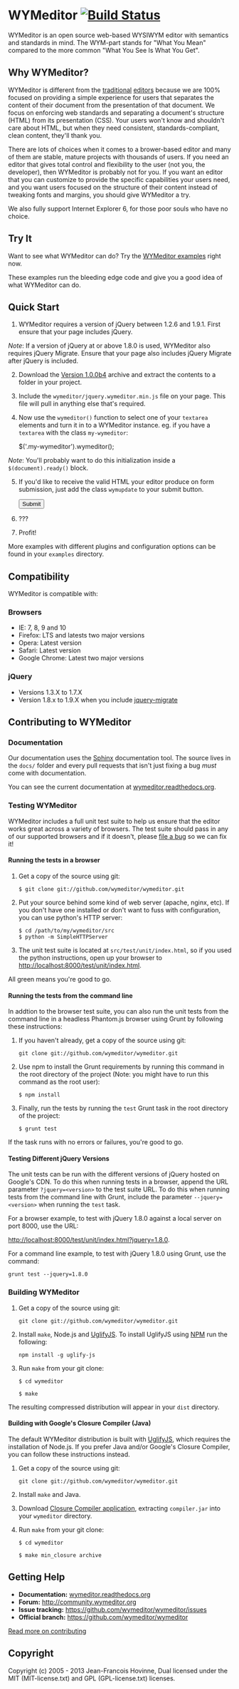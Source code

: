 # WYMeditor [![Build Status](https://travis-ci.org/wymeditor/wymeditor.png)](https://travis-ci.org/wymeditor/wymeditor)

WYMeditor is an open source web-based WYSIWYM editor with semantics and
standards in mind. The WYM-part stands for "What You Mean" compared to the more
common "What You See Is What You Get".

## Why WYMeditor?

WYMeditor is different from the
[traditional](http://www.tinymce.com/) [editors](http://ckeditor.com/)
because we are 100% focused on providing a simple experience for users that
separates the content of their document from the presentation of that document.
We focus on enforcing web standards and separating a document's structure
(HTML) from its presentation (CSS). Your users won't know and shouldn't care
about HTML, but when they need consistent, standards-compliant, clean content,
they'll thank you.

There are lots of choices when it comes to a brower-based editor and many of
them are stable, mature projects with thousands of users. If you need an editor
that gives total control and flexibility to the user (not you, the developer),
then WYMeditor is probably not for you. If you want an editor that you can
customize to provide the specific capabilities your users need, and you want
users focused on the structure of their content instead of tweaking fonts and
margins, you should give WYMeditor a try.

We also fully support Internet Explorer 6, for those poor souls who have no
choice.

## Try It

Want to see what WYMeditor can do? Try the [WYMeditor examples](http://wymeditor.no.de/wymeditor/examples/) right now.

These examples run the bleeding edge code and give you a good idea of what
WYMeditor can do.

## Quick Start

1. WYMeditor requires a version of jQuery between 1.2.6 and 1.9.1. First ensure
that your page includes jQuery.

*Note*: If a version of jQuery at or above 1.8.0 is used, WYMeditor also
requires jQuery Migrate. Ensure that your page also includes jQuery
Migrate after jQuery is included.

2. Download the
[Version 1.0.0b4](https://github.com/downloads/wymeditor/wymeditor/wymeditor-1.0.0b4.tar.gz)
archive and extract the contents to a folder in your project.

3. Include the `wymeditor/jquery.wymeditor.min.js` file on your page. This file
will pull in anything else that's required.

    <script type="text/javascript" src="/wymeditor/jquery.wymeditor.min.js"></script>

4. Now use the `wymeditor()` function to select one of your `textarea` elements
and turn it in to a WYMeditor instance. eg. if you have a `textarea` with the
class `my-wymeditor`:

    $('.my-wymeditor').wymeditor();

*Note*: You'll probably want to do this initialization inside a
`$(document).ready()` block.

5. If you'd like to receive the valid HTML your editor produce on form
submission, just add the class `wymupdate` to your submit button.

    <input type="submit" class="wymupdate" />

6. ???

7. Profit!

More examples with different plugins and configuration options can be found in
your `examples` directory.

## Compatibility

WYMeditor is compatible with:

### Browsers

* IE: 7, 8, 9 and 10
* Firefox: LTS and latests two major versions
* Opera: Latest version
* Safari: Latest version
* Google Chrome: Latest two major versions

### jQuery

* Versions 1.3.X to 1.7.X
* Version 1.8.x to 1.9.X when you include
  [jquery-migrate](https://github.com/jquery/jquery-migrate/)

## Contributing to WYMeditor

### Documentation

Our documentation uses the [Sphinx](http://sphinx-doc.org/) documentation tool.
The source lives in the `docs/` folder and every pull requests that isn't
just fixing a bug *must* come with documentation.

You can see the current documentation at
[wymeditor.readthedocs.org](http://wymeditor.readthedocs.org).

### Testing WYMeditor

WYMeditor includes a full unit test suite to help us ensure that the editor
works great across a variety of browsers. The test suite should pass in any of
our supported browsers and if it doesn't, please
[file a bug](https://github.com/wymeditor/wymeditor/issues/new) so we can fix it!

#### Running the tests in a browser

1. Get a copy of the source using git:
    
    ```shell
    $ git clone git://github.com/wymeditor/wymeditor.git
    ```

2. Put your source behind some kind of web server (apache, nginx, etc). If you
don't have one installed or don't want to fuss with configuration, you can use
python's HTTP server:

    ```shell
    $ cd /path/to/my/wymeditor/src
    $ python -m SimpleHTTPServer
    ```

3. The unit test suite is located at `src/test/unit/index.html`, so if you used
the python instructions, open up your browser to
[http://localhost:8000/test/unit/index.html](http://localhost:8000/test/unit/index.html).

All green means you're good to go.

#### Running the tests from the command line

In addtion to the browser test suite, you can also run the unit tests
from the command line in a headless Phantom.js browser using Grunt by
following these instructions:

1. If you haven't already, get a copy of the source using git:
    
    ```shell
    git clone git://github.com/wymeditor/wymeditor.git
    ```
2. Use npm to install the Grunt requirements by running this command in
   the root directory of the project (Note: you might have to run this
   command as the root user):

    ```shell
    $ npm install
    ```

3. Finally, run the tests by running the `test` Grunt task in the root
   directory of the project:

    ```shell
    $ grunt test
    ```

If the task runs with no errors or failures, you're good to go.

#### Testing Different jQuery Versions

The unit tests can be run with the different versions of jQuery hosted on
Google's CDN. To do this when running tests in a browser, append the URL
parameter `?jquery=<version>` to the test suite URL. To do this when
running tests from the command line with Grunt, include the parameter
`--jquery=<version>` when running the `test` task. 

For a browser example, to test with jQuery 1.8.0 against a local server
on port 8000, use the URL:

[http://localhost:8000/test/unit/index.html?jquery=1.8.0](http://localhost:8000/test/unit/?jquery=1.8.0).

For a command line example, to test with jQuery 1.8.0 using Grunt, use
the command:

```shell
grunt test --jquery=1.8.0
```

### Building WYMeditor


1. Get a copy of the source using git:

    `git clone git://github.com/wymeditor/wymeditor.git`

2. Install `make`, Node.js and [UglifyJS](https://github.com/mishoo/UglifyJS/).
To install UglifyJS using [NPM](http://npmjs.org/) run the following:

    `npm install -g uglify-js`

3. Run `make` from your git clone:

    `$ cd wymeditor`

    `$ make`

The resulting compressed distribution will appear in your `dist` directory.

#### Building with Google's Closure Compiler (Java)

The default WYMeditor distribution is built with
[UglifyJS](https://github.com/mishoo/UglifyJS), which requires the
installation of Node.js. If you prefer Java and/or Google's Closure Compiler,
you can follow these instructions instead.

1. Get a copy of the source using git:

    `git clone git://github.com/wymeditor/wymeditor.git`

2. Install `make` and Java.

3. Download
[Closure Compiler application](https://developers.google.com/closure/compiler/),
extracting `compiler.jar` into your `wymeditor` directory.

4. Run `make` from your git clone:

    `$ cd wymeditor`

    `$ make min_closure archive`


## Getting Help

 - **Documentation:** [wymeditor.readthedocs.org](http://wymeditor.readthedocs.org)
 - **Forum:** http://community.wymeditor.org
 - **Issue tracking:** https://github.com/wymeditor/wymeditor/issues
 - **Official branch:** https://github.com/wymeditor/wymeditor

[Read more on contributing](https://wymeditor.readthedocs.org/en/latest/version_2.0/contributing.html)

## Copyright

Copyright (c) 2005 - 2013 Jean-Francois Hovinne,
Dual licensed under the MIT (MIT-license.txt)
and GPL (GPL-license.txt) licenses.
